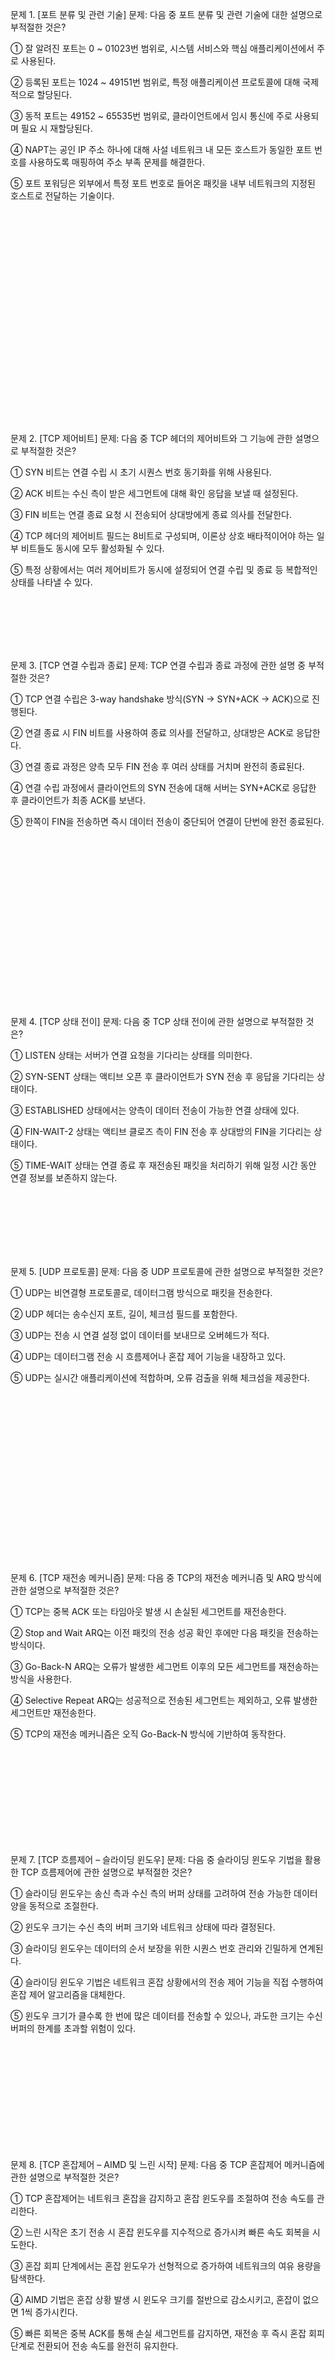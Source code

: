 문제 1. [포트 분류 및 관련 기술]
문제:
다음 중 포트 분류 및 관련 기술에 대한 설명으로 부적절한 것은?

① 잘 알려진 포트는 0 ~ 01023번 범위로, 시스템 서비스와 핵심 애플리케이션에서 주로 사용된다.

② 등록된 포트는 1024 ~ 49151번 범위로, 특정 애플리케이션 프로토콜에 대해 국제적으로 할당된다.

③ 동적 포트는 49152 ~ 65535번 범위로, 클라이언트에서 임시 통신에 주로 사용되며 필요 시 재할당된다.

④ NAPT는 공인 IP 주소 하나에 대해 사설 네트워크 내 모든 호스트가 동일한 포트 번호를 사용하도록 매핑하여 주소 부족 문제를 해결한다.

⑤ 포트 포워딩은 외부에서 특정 포트 번호로 들어온 패킷을 내부 네트워크의 지정된 호스트로 전달하는 기술이다.

<br><br><br><br><br><br><br><br><br><br><br><br><br><br><br><br><br><br><br><br>


문제 2. [TCP 제어비트]
문제:
다음 중 TCP 헤더의 제어비트와 그 기능에 관한 설명으로 부적절한 것은?

① SYN 비트는 연결 수립 시 초기 시퀀스 번호 동기화를 위해 사용된다.

② ACK 비트는 수신 측이 받은 세그먼트에 대해 확인 응답을 보낼 때 설정된다.

③ FIN 비트는 연결 종료 요청 시 전송되어 상대방에게 종료 의사를 전달한다.

④ TCP 헤더의 제어비트 필드는 8비트로 구성되며, 이론상 상호 배타적이어야 하는 일부 비트들도 동시에 모두 활성화될 수 있다.

⑤ 특정 상황에서는 여러 제어비트가 동시에 설정되어 연결 수립 및 종료 등 복합적인 상태를 나타낼 수 있다.

<br><br><br><br><br>



문제 3. [TCP 연결 수립과 종료]
문제:
TCP 연결 수립과 종료 과정에 관한 설명 중 부적절한 것은?

① TCP 연결 수립은 3-way handshake 방식(SYN → SYN+ACK → ACK)으로 진행된다.

② 연결 종료 시 FIN 비트를 사용하여 종료 의사를 전달하고, 상대방은 ACK로 응답한다.

③ 연결 종료 과정은 양측 모두 FIN 전송 후 여러 상태를 거치며 완전히 종료된다.

④ 연결 수립 과정에서 클라이언트의 SYN 전송에 대해 서버는 SYN+ACK로 응답한 후 클라이언트가 최종 ACK를 보낸다.

⑤ 한쪽이 FIN을 전송하면 즉시 데이터 전송이 중단되어 연결이 단번에 완전 종료된다.

<br><br><br><br><br><br><br><br><br><br><br><br><br><br><br><br>


문제 4. [TCP 상태 전이]
문제:
다음 중 TCP 상태 전이에 관한 설명으로 부적절한 것은?

① LISTEN 상태는 서버가 연결 요청을 기다리는 상태를 의미한다.

② SYN-SENT 상태는 액티브 오픈 후 클라이언트가 SYN 전송 후 응답을 기다리는 상태이다.

③ ESTABLISHED 상태에서는 양측이 데이터 전송이 가능한 연결 상태에 있다.

④ FIN-WAIT-2 상태는 액티브 클로즈 측이 FIN 전송 후 상대방의 FIN을 기다리는 상태이다.

⑤ TIME-WAIT 상태는 연결 종료 후 재전송된 패킷을 처리하기 위해 일정 시간 동안 연결 정보를 보존하지 않는다.

<br><br><br><br><br><br>


문제 5. [UDP 프로토콜]
문제:
다음 중 UDP 프로토콜에 관한 설명으로 부적절한 것은?

① UDP는 비연결형 프로토콜로, 데이터그램 방식으로 패킷을 전송한다.

② UDP 헤더는 송수신지 포트, 길이, 체크섬 필드를 포함한다.

③ UDP는 전송 시 연결 설정 없이 데이터를 보내므로 오버헤드가 적다.

④ UDP는 데이터그램 전송 시 흐름제어나 혼잡 제어 기능을 내장하고 있다.

⑤ UDP는 실시간 애플리케이션에 적합하며, 오류 검출을 위해 체크섬을 제공한다.

<br><br><br><br><br><br><br><br><br><br><br><br><br><br><br><br>


문제 6. [TCP 재전송 메커니즘]
문제:
다음 중 TCP의 재전송 메커니즘 및 ARQ 방식에 관한 설명으로 부적절한 것은?

① TCP는 중복 ACK 또는 타임아웃 발생 시 손실된 세그먼트를 재전송한다.

② Stop and Wait ARQ는 이전 패킷의 전송 성공 확인 후에만 다음 패킷을 전송하는 방식이다.

③ Go-Back-N ARQ는 오류가 발생한 세그먼트 이후의 모든 세그먼트를 재전송하는 방식을 사용한다.

④ Selective Repeat ARQ는 성공적으로 전송된 세그먼트는 제외하고, 오류 발생한 세그먼트만 재전송한다.

⑤ TCP의 재전송 메커니즘은 오직 Go-Back-N 방식에 기반하여 동작한다.

<br><br><br><br><br><br><br><br><br>


문제 7. [TCP 흐름제어 – 슬라이딩 윈도우]
문제:
다음 중 슬라이딩 윈도우 기법을 활용한 TCP 흐름제어에 관한 설명으로 부적절한 것은?

① 슬라이딩 윈도우는 송신 측과 수신 측의 버퍼 상태를 고려하여 전송 가능한 데이터 양을 동적으로 조절한다.

② 윈도우 크기는 수신 측의 버퍼 크기와 네트워크 상태에 따라 결정된다.

③ 슬라이딩 윈도우는 데이터의 순서 보장을 위한 시퀀스 번호 관리와 긴밀하게 연계된다.

④ 슬라이딩 윈도우 기법은 네트워크 혼잡 상황에서의 전송 제어 기능을 직접 수행하여 혼잡 제어 알고리즘을 대체한다.

⑤ 윈도우 크기가 클수록 한 번에 많은 데이터를 전송할 수 있으나, 과도한 크기는 수신 버퍼의 한계를 초과할 위험이 있다.

<br><br><br><br><br><br><br><br><br><br>

문제 8. [TCP 혼잡제어 – AIMD 및 느린 시작]
문제:
다음 중 TCP 혼잡제어 메커니즘에 관한 설명으로 부적절한 것은?

① TCP 혼잡제어는 네트워크 혼잡을 감지하고 혼잡 윈도우를 조절하여 전송 속도를 관리한다.

② 느린 시작은 초기 전송 시 혼잡 윈도우를 지수적으로 증가시켜 빠른 속도 회복을 시도한다.

③ 혼잡 회피 단계에서는 혼잡 윈도우가 선형적으로 증가하여 네트워크의 여유 용량을 탐색한다.

④ AIMD 기법은 혼잡 상황 발생 시 윈도우 크기를 절반으로 감소시키고, 혼잡이 없으면 1씩 증가시킨다.

⑤ 빠른 회복은 중복 ACK를 통해 손실 세그먼트를 감지하면, 재전송 후 즉시 혼잡 회피 단계로 전환되어 전송 속도를 완전히 유지한다.

<br><br><br><br><br><br><br><br><br><br>

문제 9. [TCP 혼잡제어 – 타임아웃 동작]
문제:
다음 중 TCP 혼잡제어에서 타임아웃 발생 시의 동작에 관한 설명으로 부적절한 것은?

① 타임아웃 발생 시 혼잡 윈도우는 보통 1 MSS로 재설정된다.

② 타임아웃이 발생하면 임계값(threshold)은 기존 혼잡 윈도우의 절반으로 재설정된다.

③ 타임아웃은 네트워크 혼잡이나 패킷 손실을 나타내는 중요한 지표로 작용한다.

④ 타임아웃 발생 시 재전송 메커니즘은 중복 ACK에 의한 빠른 재전송과는 별개로 작동한다.

⑤ 타임아웃 발생 후 혼잡 윈도우는 선형 증가를 유지하며 서서히 회복되는 혼잡 회피 단계로 바로 진입한다.

<br><br><br><br><br><br><br><br><br><br>

문제 10. [TCP와 UDP 비교]
문제:
다음 중 TCP와 UDP의 특성 및 동작 방식 비교에 대해 부적절한 설명은?

① TCP는 연결 지향적이며, 신뢰성 있는 전송을 위해 순서 번호와 ACK를 사용한다.

② UDP는 비연결형 프로토콜로, 데이터그램 전송 시 순서 보장이나 재전송 기능이 없다.

③ TCP는 흐름제어와 혼잡제어 기능을 내장하여 네트워크 상황에 따라 전송 속도를 동적으로 조절한다.

④ UDP는 헤더 오버헤드가 작고 실시간 애플리케이션에 적합하지만, 오류 검출을 위한 체크섬 기능은 제공하지 않는다.

⑤ TCP는 복잡한 연결 관리 및 오류 처리로 인해 전송 지연이 발생할 수 있는 반면, UDP는 단순 전송에 초점을 맞춘다.

<br><br><br><br><br><br><br><br><br><br><br><br><br><br><br><br><br><br><br><br><br><br><br><br><br><br><br><br><br><br><br><br>

1.정답: ④
이유: NAPT(Network Address Port Translation)는 내부 호스트들이 공인 IP를 공유할 때 각각의 세션마다 서로 다른 외부 포트 번호를 할당하여 구분하는 방식이지, 모든 호스트가 동일한 포트 번호를 사용하게 하지는 않습니다.

2.정답: ④
이유: TCP에서는 SYN과 FIN 같이 상호 배타적인 제어비트는 동시에 활성화되지 않으며, 모든 비트가 동시에 켜지는 경우는 올바른 연결 관리 동작과 맞지 않습니다.

3.정답: ⑤
이유: TCP 연결 종료는 FIN 전송 후 여러 단계(예: FIN-WAIT, TIME-WAIT 등)를 거치며 즉시 완전 종료되지 않고 일정 시간 동안 상태를 유지합니다.

4.정답: ⑤
이유: TIME-WAIT 상태는 재전송된 패킷을 처리하고, 네트워크의 지연된 패킷이 도착하는 것을 방지하기 위해 일정 시간 동안 연결 정보를 유지하는 단계입니다.

5.정답: ④
이유: UDP는 단순 전송에 초점을 맞춘 프로토콜로, 흐름제어나 혼잡 제어 기능을 내장하고 있지 않습니다.

6.정답: ⑤
이유: TCP는 재전송 시 상황에 따라 중복 ACK를 통한 빠른 재전송(fast retransmit)과 selective repeat와 유사한 동작을 하며, 단순히 Go-Back-N 방식에만 의존하지 않습니다.

7.정답: ④
이유: 슬라이딩 윈도우 기법은 주로 흐름제어에 사용되며, 혼잡 제어는 별도의 알고리즘(예: AIMD)을 통해 처리됩니다. 슬라이딩 윈도우가 혼잡 제어를 직접 수행하지는 않습니다.

8.정답: ⑤
이유: 빠른 회복(fast recovery)은 중복 ACK 수신 시 손실을 복구하기 위해 혼잡 윈도우를 조정한 후 혼잡 회피 단계로 전환하지만, 전송 속도를 “완전히 유지”한다기보다는 일시적으로 감소된 상태에서 점진적 회복을 시도합니다.

9.정답: ⑤
이유: 타임아웃 발생 후 TCP는 슬로우 스타트 단계로 전환되어 혼잡 윈도우를 지수적으로 증가시키며 회복하는 절차를 따르므로 “바로 선형 증가(혼잡 회피)로 전환된다”는 설명은 부적절합니다.

10.정답: ④
이유: UDP는 오류 검출을 위한 체크섬 필드를 포함하고 있으므로 “체크섬 기능을 제공하지 않는다”는 설명은 사실과 다릅니다.